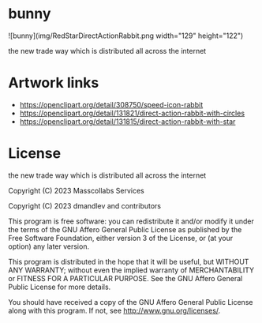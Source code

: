 # bunny

![bunny](img/RedStarDirectActionRabbit.png width="129" height="122")

the new trade way which is distributed all across the internet

# Artwork links

* https://openclipart.org/detail/308750/speed-icon-rabbit
* https://openclipart.org/detail/131821/direct-action-rabbit-with-circles
* https://openclipart.org/detail/131815/direct-action-rabbit-with-star

# License

the new trade way which is distributed all across the internet

Copyright (C) 2023 Masscollabs Services

Copyright (C) 2023 dmandlev and contributors

This program is free software: you can redistribute it and/or modify it under the terms of the GNU Affero General Public License as published by the Free Software Foundation, either version 3 of the License, or (at your option) any later version.

This program is distributed in the hope that it will be useful, but WITHOUT ANY WARRANTY; without even the implied warranty of MERCHANTABILITY or FITNESS FOR A PARTICULAR PURPOSE.  See the GNU Affero General Public License for more details.

You should have received a copy of the GNU Affero General Public License along with this program.  If not, see <http://www.gnu.org/licenses/>.
